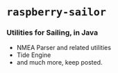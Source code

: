 # `raspberry-sailor`

### Utilities for Sailing, in Java

- NMEA Parser and related utilities
- Tide Engine
- and much more, keep posted.
